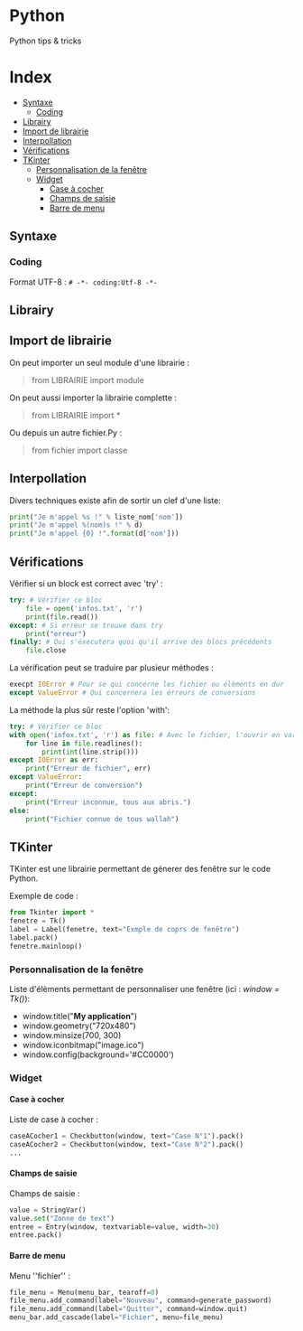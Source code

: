 # Python
Python tips & tricks

# Index
* [Syntaxe](#syntaxe)
   * [Coding](#coding)
* [Librairy](#librairy)
* [Import de librairie](#import-de-librairie)
* [Interpollation](#interpollation)
* [Vérifications](#vérifications)
* [TKinter](#tkinter)
   * [Personnalisation de la fenêtre](#personnalisation-de-la-fenêtre)
   * [Widget](#widget)
      * [Case à cocher](#case-à-cocher)
      * [Champs de saisie](#champs-de-saisie)
      * [Barre de menu](#barre-de-menu)

## Syntaxe

### Coding

Format UTF-8 : ``# -*- coding:Utf-8 -*-``

## Librairy

## Import de librairie

On peut importer un seul module d'une librairie :

> from LIBRAIRIE import module

On peut aussi importer la librairie complette : 

> from LIBRAIRIE import *

Ou depuis un autre fichier.Py :

> from fichier import classe

## Interpollation

Divers techniques existe afin de sortir un clef d'une liste:

```PYTHON
print("Je m'appel %s !" % liste_nom['nom']) 
print("Je m'appel %(nom)s !" % d)
print("Je m'appel {0} !".format(d['nom']))
```

## Vérifications

Vérifier si un block est correct avec 'try' :

```PYTHON
try: # Vérifier ce bloc
    file = open('infos.txt', 'r')
    print(file.read())
except: # Si erreur se trouve dans try
    print("erreur")
finally: # Qui s'éxecutera quoi qu'il arrive des blocs précédents
    file.close
```

La vérification peut se traduire par plusieur méthodes :

```PYTHON
execpt IOError # Pour se qui concerne les fichier ou élèments en dur
except ValueError # Qui concernera les érreurs de conversions
```
La méthode la plus sûr reste l'option 'with':

```PYTHON
try: # Vérifier ce bloc
with open('infox.txt', 'r') as file: # Avec le fichier, l'ouvrir en var file
    for line in file.readlines():
        print(int(line.strip()))
except IOError as err:
    print("Erreur de fichier", err)
except ValueError:
    print("Erreur de conversion")
except:
    print("Erreur inconnue, tous aux abris.")
else:
    print("Fichier connue de tous wallah")
```

## TKinter

TKinter est une librairie permettant de génerer des fenêtre sur le code Python.

Exemple de code :

```PYTHON
from Tkinter import *
fenetre = Tk()
label = Label(fenetre, text="Exmple de coprs de fenêtre")
label.pack()
fenetre.mainloop()
```

### Personnalisation de la fenêtre

Liste d'élèments permettant de personnaliser une fenêtre (ici : *window = Tk()*):
- window.title("**My application**")
- window.geometry("720x480")
- window.minsize(700, 300)
- window.iconbitmap("image.ico")
- window.config(background='#CC0000')

### Widget

#### Case à cocher 

Liste de case à cocher :

```PYTHON
caseACocher1 = Checkbutton(window, text="Case N°1").pack()
caseACocher2 = Checkbutton(window, text="Case N°2").pack()
...
```

#### Champs de saisie

Champs de saisie :

```PYTHON
value = StringVar()
value.set("Zonne de text")
entree = Entry(window, textvariable=value, width=30)
entree.pack()
```

#### Barre de menu

Menu ''fichier'' :

```PYTHON
file_menu = Menu(menu_bar, tearoff=0)
file_menu.add_command(label="Nouveau", command=generate_password)
file_menu.add_command(label="Quitter", command=window.quit)
menu_bar.add_cascade(label="Fichier", menu=file_menu)
```